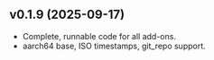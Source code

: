 ## v0.1.9 (2025-09-17)
- Complete, runnable code for all add-ons.
- aarch64 base, ISO timestamps, git_repo support.
